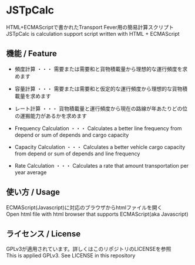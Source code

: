 # JSTpCalc
HTML+ECMAScriptで書かれたTransport Fever用の簡易計算スクリプト  
JSTpCalc is calculation support script written with HTML + ECMAScript

## 機能 / Feature  
* 頻度計算 ・・・ 需要または需要和と貨物積載量から理想的な運行頻度を求めます
* 容量計算 ・・・ 需要または需要和と仮定的な運行頻度から理想的な貨物積載量を求めます
* レート計算 ・・・ 貨物積載量と運行頻度から現在の路線が年あたりどの位の運搬能力があるかを求めます    

* Frequency Calculation ・・・ Calculates a better line frequency from depend or sum of depends and cargo capacity
* Capacity Calculation ・・・ Calculates a better vehicle cargo capacity from depend or sum of depends and line frequency
* Rate Calculation ・・・ Calculates a rate that amount transportation per year average

## 使い方 / Usage  
ECMAScript(Javascript)に対応のブラウザからhtmlファイルを開く  
Open html file with html browser that supports ECMAScript(aka Javascript)

## ライセンス / License
GPLv3が適用されています。詳しくはこのリポジトリのLICENSEを参照  
This is applied GPLv3. See LICENSE in this repository
